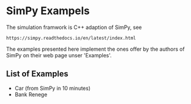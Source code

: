 # SimPy Exampels

The simulation framwork is C++ adaption of SimPy, see

    https://simpy.readthedocs.io/en/latest/index.html

The examples presented here implement the ones offer by the authors of SimPy on their 
web page unser 'Examples'.

## List of Examples
- Car (from SimPy in 10 minutes)
- Bank Renege 